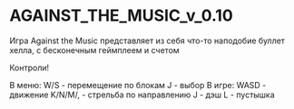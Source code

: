 # AGAINST_THE_MUSIC_v_0.10
Игра Against the Music представляет из себя что-то наподобие буллет хелла, с бесконечным геймплеем и счетом


Контроли!

В меню: 
 W/S - перемещение по блокам
 J - выбор
В игре:
 WASD - движение
 K/N/M/, - стрельба по направлению
 J - дэш
 L - пустышка
